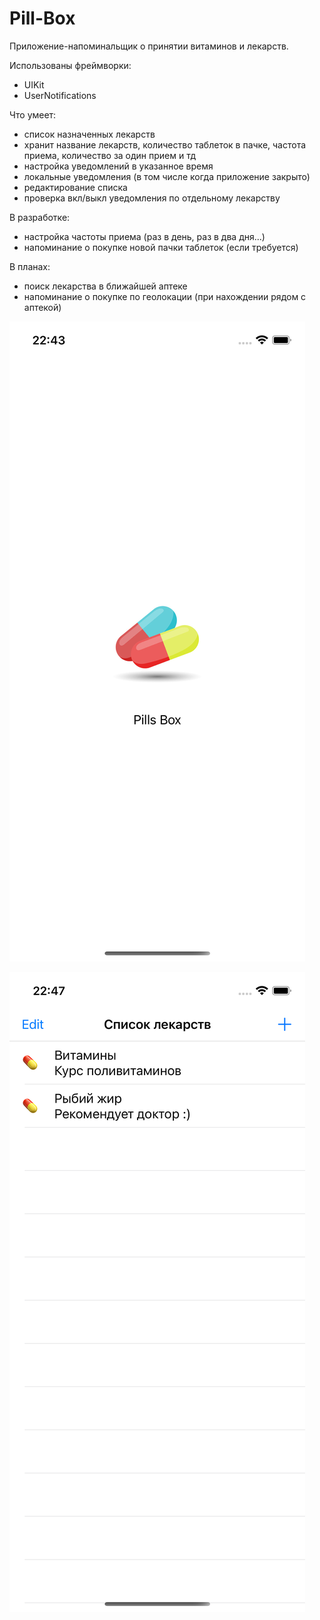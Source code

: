 # Pill-Box
Приложение-напоминальщик о принятии витаминов и лекарств.

Использованы фреймворки:
- UIKit
- UserNotifications

Что умеет:
- список назначенных лекарств
- хранит название лекарств, количество таблеток в пачке, частота приема, количество за один прием и тд
- настройка уведомлений в указанное время
- локальные уведомления (в том числе когда приложение закрыто)
- редактирование списка
- проверка вкл/выкл уведомления по отдельному лекарству 

В разработке:
- настройка частоты приема (раз в день, раз в два дня...)
- напоминание о покупке новой пачки таблеток (если требуется) 

В планах:
- поиск лекарства в ближайшей аптеке
- напоминание о покупке по геолокации (при нахождении рядом с аптекой)

![Загрузочный экран](https://github.com/nelermont/Pill-Box/blob/main/Pill%20Box/Simulator%20Screen%20Shot%20-%20iPhone%2012%20-%202021-01-07%20at%2022.43.14.png?raw=true)

![Главный экран](https://github.com/nelermont/Pill-Box/blob/main/Pill%20Box/Simulator%20Screen%20Shot%20-%20iPhone%2012%20-%202021-01-07%20at%2022.47.53.png?raw=true)
